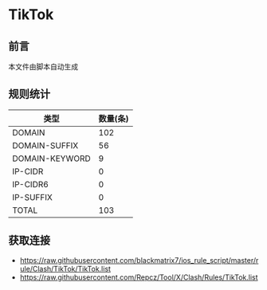 # TikTok

## 前言
本文件由脚本自动生成

## 规则统计
| 类型 | 数量(条)  | 
| ---- | ----  |
| DOMAIN | 102  | 
| DOMAIN-SUFFIX | 56  | 
| DOMAIN-KEYWORD | 9  | 
| IP-CIDR | 0  | 
| IP-CIDR6 | 0  | 
| IP-SUFFIX | 0  | 
| TOTAL | 103  | 

## 获取连接
- https://raw.githubusercontent.com/blackmatrix7/ios_rule_script/master/rule/Clash/TikTok/TikTok.list 
- https://raw.githubusercontent.com/Repcz/Tool/X/Clash/Rules/TikTok.list 
